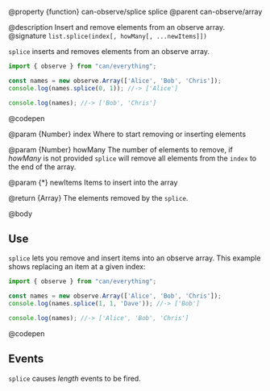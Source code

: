 @property {function} can-observe/splice splice
@parent can-observe/array

@description Insert and remove elements from an observe array.
@signature `list.splice(index[, howMany[, ...newItems]])`

  `splice` inserts and removes elements from an observe array.

  ```js
  import { observe } from "can/everything";

  const names = new observe.Array(['Alice', 'Bob', 'Chris']);
  console.log(names.splice(0, 1)); //-> ['Alice']

  console.log(names); //-> ['Bob', 'Chris']
  ```
  @codepen

  @param {Number} index Where to start removing or inserting elements

  @param {Number} howMany The number of elements to remove, if _howMany_ is not provided `splice` will remove all elements from the `index` to the end of the array.

  @param {*} newItems Items to insert into the array

  @return {Array} The elements removed by the `splice`.

@body

## Use

`splice` lets you remove and insert items into an observe array.
This example shows replacing an item at a given index:

```js
import { observe } from "can/everything";

const names = new observe.Array(['Alice', 'Bob', 'Chris']);
console.log(names.splice(1, 1, 'Dave')); //-> ['Bob']

console.log(names); //-> ['Alice', 'Bob', 'Chris']
```
@codepen

## Events

`splice` causes _length_ events to be fired.
